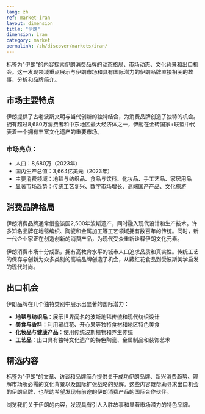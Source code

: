 ```yaml
---
lang: zh
ref: market-iran
layout: dimension
title: "伊朗"
dimension: iran
category: market
permalink: /zh/discover/markets/iran/
---
```


标签为"伊朗"的内容探索伊朗消费品牌的动态格局、市场动态、文化背景和出口机会。这一发现领域重点展示与伊朗市场和具有国际潜力的伊朗品牌直接相关的故事、分析和品牌简介。

## 市场主要特点

伊朗提供了古老波斯文明与当代创新的独特结合，为消费品牌创造了独特的机会。拥有超过8,680万消费者和中东地区最大经济体之一，伊朗在金砖国家+联盟中代表着一个拥有丰富文化遗产的重要市场。

### 市场亮点：
- 人口：8,680万（2023年）
- 国内生产总值：3,664亿美元（2023年）
- 主要消费领域：地毯与纺织品、食品与饮料、化妆品、手工艺品、家居用品
- 显著市场趋势：传统工艺复兴、数字市场增长、高端国产产品、文化旅游

## 消费品牌格局

伊朗消费品牌通常借鉴该国2,500年波斯遗产，同时融入现代设计和生产技术。许多知名品牌在地毯编织、陶瓷和金属加工等工艺领域拥有数百年的传统。同时，新一代企业家正在创造创新的消费产品，为现代受众重新诠释伊朗文化元素。

伊朗消费市场十分成熟，拥有高教育水平的城市人口追求品质和真实性。传统工艺的保存与创新为众多类别的高端品牌创造了机会，从藏红花食品到受波斯美学启发的现代时尚。

## 出口机会

伊朗品牌在几个独特类别中展示出显著的国际潜力：

- **地毯与纺织品**：展示世界闻名的波斯地毯传统和现代纺织设计
- **美食与香料**：利用藏红花、开心果等独特食材和地区特色美食
- **化妆品与健康产品**：使用传统波斯植物和养生传统
- **工艺品**：出口具有独特文化遗产的特色陶瓷、金属制品和装饰艺术

## 精选内容

标签为"伊朗"的文章、访谈和品牌简介提供关于成功伊朗品牌、新兴消费趋势、理解市场所必需的文化背景以及国际扩张战略的见解。这些内容既帮助寻求出口机会的伊朗品牌，也帮助希望发现有前途的伊朗消费产品的国际合作伙伴。

浏览我们关于伊朗的内容，发现具有引人入胜故事和显著市场潜力的特色品牌。